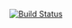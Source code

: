 [![Build Status](https://travis-ci.com/imbananko/burlesque-rest.svg?branch=master)](https://travis-ci.com/imbananko/burlesque-rest)
